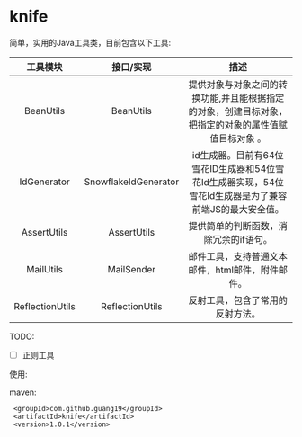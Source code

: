 # knife

简单，实用的Java工具类，目前包含以下工具:
 
|    工具模块       |     接口/实现             |        描述       |
| :---:            |     :---:                |  :----:           |
| BeanUtils        |   BeanUtils              |    提供对象与对象之间的转换功能,并且能根据指定的对象，创建目标对象，把指定的对象的属性值赋值目标对象 。|
| IdGenerator      |   SnowflakeIdGenerator   |  id生成器。目前有64位雪花ID生成器和54位雪花Id生成器实现，54位雪花Id生成器是为了兼容前端JS的最大安全值。  |
| AssertUtils      |   AssertUtils            |  提供简单的判断函数，消除冗余的if语句。 |   
| MailUtils        |   MailSender             |  邮件工具，支持普通文本邮件，html邮件，附件邮件。 |
| ReflectionUtils  | ReflectionUtils          |  反射工具，包含了常用的反射方法。|

TODO:

- [ ] 正则工具

使用:

maven:
````text
 <groupId>com.github.guang19</groupId>
 <artifactId>knife</artifactId>
 <version>1.0.1</version>
````

